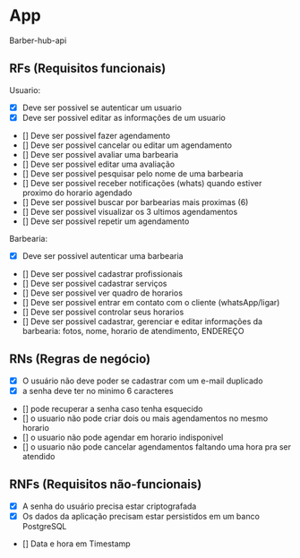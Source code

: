# App

Barber-hub-api

## RFs (Requisitos funcionais)

Usuario:

- [x] Deve ser possivel se autenticar um usuario
- [x] Deve ser possivel editar as informações de um usuario
- [] Deve ser possivel fazer agendamento
- [] Deve ser possivel cancelar ou editar um agendamento
- [] Deve ser possivel avaliar uma barbearia
- [] Deve ser possivel editar uma avaliação
- [] Deve ser possivel pesquisar pelo nome de uma barbearia
- [] Deve ser possivel receber notificações (whats) quando estiver proximo do horario agendado
- [] Deve ser possivel buscar por barbearias mais proximas (6)
- [] Deve ser possivel visualizar os 3 ultimos agendamentos
- [] Deve ser possivel repetir um agendamento

Barbearia:

- [x] Deve ser possivel autenticar uma barbearia
- [] Deve ser possivel cadastrar profissionais
- [] Deve ser possivel cadastrar serviços
- [] Deve ser possivel ver quadro de horarios
- [] Deve ser possivel entrar em contato com o cliente (whatsApp/ligar)
- [] Deve ser possivel controlar seus horarios
- [] Deve ser possivel cadastrar, gerenciar e editar informações da barbearia: fotos, nome, horario de atendimento, ENDEREÇO

## RNs (Regras de negócio)

- [x] O usuário não deve poder se cadastrar com um e-mail duplicado
- [x] a senha deve ter no minimo 6 caracteres
- [] pode recuperar a senha caso tenha esquecido
- [] o usuario não pode criar dois ou mais agendamentos no mesmo horario
- [] o usuario não pode agendar em horario indisponivel
- [] o usuario não pode cancelar agendamentos faltando uma hora pra ser atendido

## RNFs (Requisitos não-funcionais)

- [x] A senha do usuário precisa estar criptografada
- [x] Os dados da aplicação precisam estar persistidos em um banco PostgreSQL
- [] Data e hora em Timestamp
